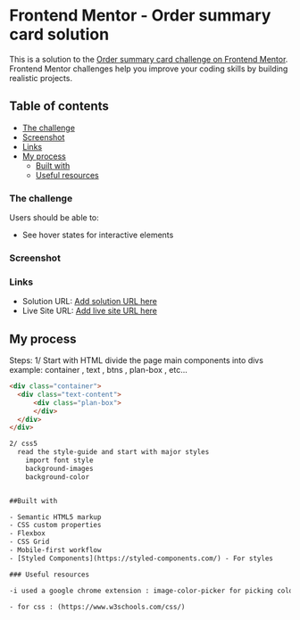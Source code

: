 # Frontend Mentor - Order summary card solution
This is a solution to the [Order summary card challenge on Frontend Mentor](https://www.frontendmentor.io/challenges/order-summary-component-QlPmajDUj). Frontend Mentor challenges help you improve your coding skills by building realistic projects. 

## Table of contents

  - [The challenge](#the-challenge)
  - [Screenshot](#screenshot)
  - [Links](#links)
- [My process](#my-process)
  - [Built with](#built-with)
  - [Useful resources](#useful-resources)



### The challenge

Users should be able to:

- See hover states for interactive elements

### Screenshot



### Links

- Solution URL: [Add solution URL here](https://your-solution-url.com)
- Live Site URL: [Add live site URL here](https://your-live-site-url.com)

## My process
Steps:
1/ Start with HTML
    divide the page main components into divs 
        example: container , text , btns , plan-box , etc...

```html
<div class="container">
  <div class="text-content">
      <div class="plan-box">
      </div>
  </div>
</div>

2/ css5
  read the style-guide and start with major styles
    import font style
    background-images
    background-color


##Built with

- Semantic HTML5 markup
- CSS custom properties
- Flexbox
- CSS Grid
- Mobile-first workflow
- [Styled Components](https://styled-components.com/) - For styles

### Useful resources

-i used a google chrome extension : image-color-picker for picking color transitions while hovering over the links : (https://chrome.google.com/webstore/detail/image-color-picker/fkigmbdlepehbmibcakjakjjlhnkbelg)

- for css : (https://www.w3schools.com/css/)